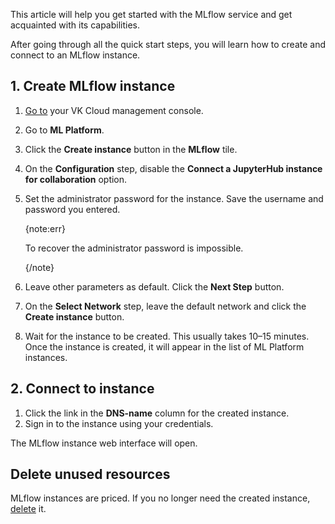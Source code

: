 This article will help you get started with the MLflow service and get acquainted with its capabilities.

After going through all the quick start steps, you will learn how to create and connect to an MLflow instance.

## 1. Create MLflow instance

1. [Go to](https://cloud.vk.com/app/en) your VK Cloud management console.
1. Go to **ML Platform**.
1. Click the **Create instance** button in the **MLflow** tile.
1. On the **Configuration** step, disable the **Connect a JupyterHub instance for collaboration** option.
1. Set the administrator password for the instance. Save the username and password you entered.

    {note:err}

    To recover the administrator password is impossible.

    {/note}

1. Leave other parameters as default. Click the **Next Step** button.
1. On the **Select Network** step, leave the default network and click the **Create instance** button.
1. Wait for the instance to be created. This usually takes 10–15 minutes. Once the instance is created, it will appear in the list of ML Platform instances.

## 2. Connect to instance

1. Click the link in the **DNS-name** column for the created instance.
1. Sign in to the instance using your credentials.

The MLflow instance web interface will open.

## Delete unused resources

MLflow instances are priced. If you no longer need the created instance, [delete](../instructions/manage#delete) it.
